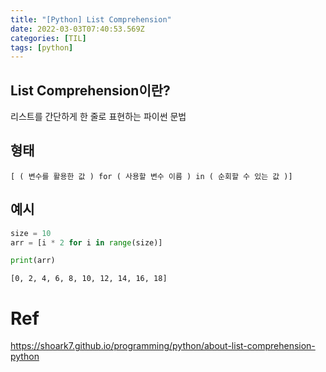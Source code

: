 ```yaml
---
title: "[Python] List Comprehension"
date: 2022-03-03T07:40:53.569Z
categories: [TIL]
tags: [python]
---
```


## List Comprehension이란?
리스트를 간단하게 한 줄로 표현하는 파이썬 문법

## 형태
`[ ( 변수를 활용한 값 ) for ( 사용할 변수 이름 ) in ( 순회할 수 있는 값 )]`

## 예시

```py
size = 10
arr = [i * 2 for i in range(size)]

print(arr)
```

```shell
[0, 2, 4, 6, 8, 10, 12, 14, 16, 18]
```

# Ref
<https://shoark7.github.io/programming/python/about-list-comprehension-python>